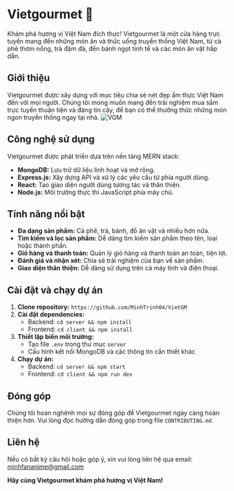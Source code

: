 # Vietgourmet 🍲

Khám phá hương vị Việt Nam đích thực! Vietgourmet là một cửa hàng trực tuyến mang đến những món ăn và thức uống truyền thống Việt Nam, từ cà phê thơm nồng, trà đậm đà, đến bánh ngọt tinh tế và các món ăn vặt hấp dẫn.

## Giới thiệu

Vietgourmet được xây dựng với mục tiêu chia sẻ nét đẹp ẩm thực Việt Nam đến với mọi người. Chúng tôi mong muốn mang đến trải nghiệm mua sắm trực tuyến thuận tiện và đáng tin cậy, để bạn có thể thưởng thức những món ngon truyền thống ngay tại nhà.
![VGM](https://github.com/user-attachments/assets/758e11ee-7006-4960-8d96-efb3a5a80818)

## Công nghệ sử dụng

Vietgourmet được phát triển dựa trên nền tảng MERN stack:

- **MongoDB:** Lưu trữ dữ liệu linh hoạt và mở rộng.
- **Express.js:** Xây dựng API và xử lý các yêu cầu từ phía người dùng.
- **React:** Tạo giao diện người dùng tương tác và thân thiện.
- **Node.js:** Môi trường thực thi JavaScript phía máy chủ.

## Tính năng nổi bật

- **Đa dạng sản phẩm:** Cà phê, trà, bánh, đồ ăn vặt và nhiều hơn nữa.
- **Tìm kiếm và lọc sản phẩm:** Dễ dàng tìm kiếm sản phẩm theo tên, loại hoặc thành phần.
- **Giỏ hàng và thanh toán:** Quản lý giỏ hàng và thanh toán an toàn, tiện lợi.
- **Đánh giá và nhận xét:** Chia sẻ trải nghiệm của bạn về sản phẩm.
- **Giao diện thân thiện:** Dễ dàng sử dụng trên cả máy tính và điện thoại.

## Cài đặt và chạy dự án

1. **Clone repository:** `https://github.com/MinhTrinh04/VietGM`
2. **Cài đặt dependencies:**
   - Backend: `cd server && npm install`
   - Frontend: `cd client && npm install`
3. **Thiết lập biến môi trường:**
   - Tạo file `.env` trong thư mục `server`
   - Cấu hình kết nối MongoDB và các thông tin cần thiết khác
4. **Chạy dự án:**
   - Backend: `cd server && npm start`
   - Frontend: `cd client && npm run dev`

## Đóng góp

Chúng tôi hoan nghênh mọi sự đóng góp để Vietgourmet ngày càng hoàn thiện hơn. Vui lòng đọc hướng dẫn đóng góp trong file `CONTRIBUTING.md`.

## Liên hệ

Nếu có bất kỳ câu hỏi hoặc góp ý, xin vui lòng liên hệ qua email: minhfananime@gmail.com

**Hãy cùng Vietgourmet khám phá hương vị Việt Nam!**
